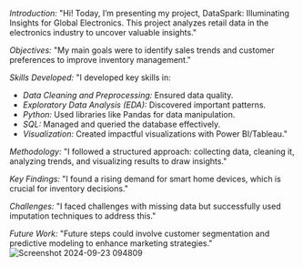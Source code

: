 *Introduction:*
"Hi! Today, I’m presenting my project, DataSpark: Illuminating Insights for Global Electronics. This project analyzes retail data in the electronics industry to uncover valuable insights."

*Objectives:*
"My main goals were to identify sales trends and customer preferences to improve inventory management."

*Skills Developed:*
"I developed key skills in:
- *Data Cleaning and Preprocessing:* Ensured data quality.
- *Exploratory Data Analysis (EDA):* Discovered important patterns.
- *Python:* Used libraries like Pandas for data manipulation.
- *SQL:* Managed and queried the database effectively.
- *Visualization:* Created impactful visualizations with Power BI/Tableau."

*Methodology:*
"I followed a structured approach: collecting data, cleaning it, analyzing trends, and visualizing results to draw insights."

*Key Findings:*
"I found a rising demand for smart home devices, which is crucial for inventory decisions."

*Challenges:*
"I faced challenges with missing data but successfully used imputation techniques to address this."

*Future Work:*
"Future steps could involve customer segmentation and predictive modeling to enhance marketing strategies."
![Screenshot 2024-09-23 094809](https://github.com/user-attachments/assets/e124e69a-7d5b-4fe6-bcd8-3e912f9d82dd)
